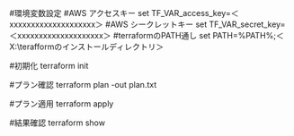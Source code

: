 #環境変数設定
#AWS アクセスキー
set TF_VAR_access_key=＜xxxxxxxxxxxxxxxxxxxx＞
#AWS シークレットキー
set TF_VAR_secret_key=＜xxxxxxxxxxxxxxxxxxxx＞
#terraformのPATH通し
set PATH=%PATH%;＜X:\terafformのインストールディレクトリ＞

#初期化
terraform init

#プラン確認
terraform plan -out plan.txt

#プラン適用
terraform apply

#結果確認
terraform show
